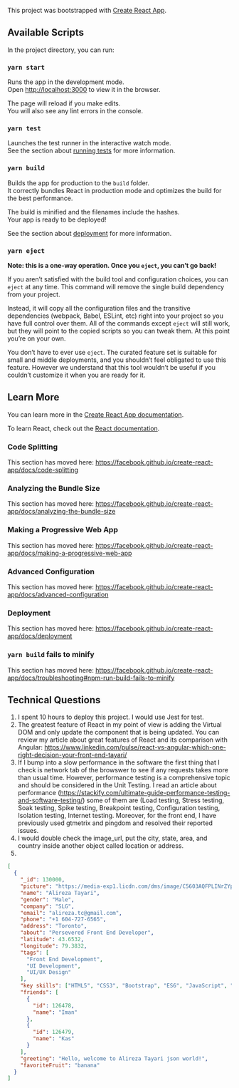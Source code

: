 This project was bootstrapped with [Create React App](https://github.com/facebook/create-react-app).

## Available Scripts

In the project directory, you can run:

### `yarn start`

Runs the app in the development mode.<br />
Open [http://localhost:3000](http://localhost:3000) to view it in the browser.

The page will reload if you make edits.<br />
You will also see any lint errors in the console.

### `yarn test`

Launches the test runner in the interactive watch mode.<br />
See the section about [running tests](https://facebook.github.io/create-react-app/docs/running-tests) for more information.

### `yarn build`

Builds the app for production to the `build` folder.<br />
It correctly bundles React in production mode and optimizes the build for the best performance.

The build is minified and the filenames include the hashes.<br />
Your app is ready to be deployed!

See the section about [deployment](https://facebook.github.io/create-react-app/docs/deployment) for more information.

### `yarn eject`

**Note: this is a one-way operation. Once you `eject`, you can’t go back!**

If you aren’t satisfied with the build tool and configuration choices, you can `eject` at any time. This command will remove the single build dependency from your project.

Instead, it will copy all the configuration files and the transitive dependencies (webpack, Babel, ESLint, etc) right into your project so you have full control over them. All of the commands except `eject` will still work, but they will point to the copied scripts so you can tweak them. At this point you’re on your own.

You don’t have to ever use `eject`. The curated feature set is suitable for small and middle deployments, and you shouldn’t feel obligated to use this feature. However we understand that this tool wouldn’t be useful if you couldn’t customize it when you are ready for it.

## Learn More

You can learn more in the [Create React App documentation](https://facebook.github.io/create-react-app/docs/getting-started).

To learn React, check out the [React documentation](https://reactjs.org/).

### Code Splitting

This section has moved here: https://facebook.github.io/create-react-app/docs/code-splitting

### Analyzing the Bundle Size

This section has moved here: https://facebook.github.io/create-react-app/docs/analyzing-the-bundle-size

### Making a Progressive Web App

This section has moved here: https://facebook.github.io/create-react-app/docs/making-a-progressive-web-app

### Advanced Configuration

This section has moved here: https://facebook.github.io/create-react-app/docs/advanced-configuration

### Deployment

This section has moved here: https://facebook.github.io/create-react-app/docs/deployment

### `yarn build` fails to minify

This section has moved here: https://facebook.github.io/create-react-app/docs/troubleshooting#npm-run-build-fails-to-minify




## Technical Questions
1. I spent 10 hours to deploy this project. I would use Jest for test.
2. The greatest feature of React in my point of view is adding the Virtual DOM and only update the component that is being updated. You can review my article about great features of React and its comparison with Angular: https://www.linkedin.com/pulse/react-vs-angular-which-one-right-decision-your-front-end-tayari/ 
3. If I bump into a slow performance in the software the first thing that I check is network tab of the browswer to see if any requests takes more than usual time. However, performance testing is a comprehensive topic and should be considered in the Unit Testing. I read an article about performance (https://stackify.com/ultimate-guide-performance-testing-and-software-testing/) some of them are (Load testing, Stress testing, Soak testing, Spike testing, Breakpoint testing, Configuration testing, Isolation testing, Internet testing. Moreover, for the front end, I have previously used gtmetrix and pingdom and resolved their reported issues.
4. I would double check the image_url, put the city, state, area, and country inside another object called location or address.
5. 
```json
[
  {
    "_id": 130000,
    "picture": "https://media-exp1.licdn.com/dms/image/C5603AQFPLINrZYpqFA/profile-displayphoto-shrink_400_400/0?e=1596672000&v=beta&t=g2uHG0nIk5OIBQYqozM2n-c6bYYFVuK5gxAZ7K4XlO4",
    "name": "Alireza Tayari",
    "gender": "Male",
    "company": "SLG",
    "email": "alireza.tc@gmail.com",
    "phone": "+1 604-727-6565",
    "address": "Toronto",
    "about": "Persevered Front End Developer",
    "latitude": 43.6532, 
    "longitude": 79.3832,
    "tags": [
      "Front End Development",
      "UI Development",
      "UI/UX Design"
    ],
    "key skills": ["HTML5", "CSS3", "Bootstrap", "ES6", "JavaScript", "React", "MVC", "jQuery", "AngularJS", "wordpress", "GIT", "TFS", "Piwik", "project management", "YouTrack", "responsive web design", "mobile first"],
    "friends": [
      {
        "id": 126478,
        "name": "Iman"
      },
      {
        "id": 126479,
        "name": "Kas"
      }
    ],
    "greeting": "Hello, welcome to Alireza Tayari json world!",
    "favoriteFruit": "banana"
  }
]
```
